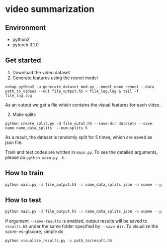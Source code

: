 # video summarization
## Environment
- python2
- pytorch 3.1.0

## Get started
1. Download the video dataset 
2. Generate features using the resnet model
``` 
nohup python2 -u generate_dataset_mod.py --model_name resnet --data path_to_videos --out file_output.h5 > file_log.log & tail -f file_log.log
```
As an output we get a file which contains the visual features for each video.

2. Make splits

``` 
python create_split.py -d file_outut.h5 --save-dir datasets --save-name name_data_splits  --num-splits 5

```
As a result, the dataset is randomly split for 5 times, which are saved as json file.

Train and test codes are written in `main.py`. To see the detailed arguments, please do `python main.py -h`.
## How to train
```bash
python main.py -d file_output.h5 -s name_data_splits.json -m summe --gpu 0 --save-dir log/name_data-split0 --split-id 0 --verbose
```

## How to test
```bash
python main.py -d file_output.h5 -s name_data_splits.json -m summe --gpu 0 --save-dir log/name_data-split0 --split-id 0 --evaluate --resume path_to_your_model.pth.tar --verbose --save-results
```

If argument `--save-results` is enabled, output results will be saved to `results.h5` under the same folder specified by `--save-dir`. To visualize the score-vs-gtscore, simple do
```bash
python visualize_results.py -p path_to/result.h5
```

